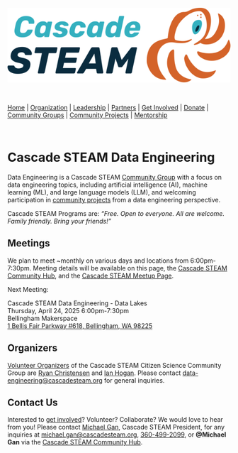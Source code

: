<style>
  .header {
	display: none;
  }
  .footer {
	display: none;
  }
</style>

[![Cascade STEAM Logo](/assets/images/Cascade_STEAM_horizontal_logo_primary_1.png)](https://cascadesteam.org)

<br>

[Home](/) | [Organization](/organization) | [Leadership](/leadership) | [Partners](/partners) | [Get Involved](/get-involved) | [Donate](/donate) | [Community Groups](/community-groups) | [Community Projects](/community-projects) | [Mentorship](/mentorship)

<br>

# Cascade STEAM Data Engineering

Data Engineering is a Cascade STEAM [Community Group](/community-groups) with a focus on data engineering topics, including artificial intelligence (AI), machine learning (ML), and large language models (LLM), and welcoming participation in [community projects](/community-projects) from a data engineering perspective.

Cascade STEAM Programs are: *“Free. Open to everyone. All are welcome. Family friendly. Bring your friends\!”*

## Meetings

We plan to meet \~monthly on various days and locations from 6:00pm-7:30pm. Meeting details will be available on this page, the [Cascade STEAM Community Hub](http://hub.cascadesteam.org), and the [Cascade STEAM Meetup Page](https://www.meetup.com/cascadesteam).

Next Meeting:

Cascade STEAM Data Engineering \- Data Lakes<br>
Thursday, April 24, 2025 6:00pm-7:30pm<br>
Bellingham Makerspace<br>
[1 Bellis Fair Parkway \#618, Bellingham, WA 98225](https://www.google.com/maps/place/1+Bellis+Fair+Pkwy+%23+618,+Bellingham,+WA+98226/)

## Organizers

[Volunteer Organizers](/leadership) of the Cascade STEAM Citizen Science Community Group are [Ryan Christensen](https://www.linkedin.com/in/rpchristensen/) and [Ian Hogan](https://www.linkedin.com/in/ianh007/). Please contact [data-engineering@cascadesteam.org](mailto:data-engineering@cascadesteam.org) for general inquiries.

## Contact Us

Interested to [get involved](/get-involved)? Volunteer? Collaborate? We would love to hear from you! Please contact [Michael Gan](https://www.linkedin.com/in/michaelbgan), Cascade STEAM President, for any inquiries at [michael.gan@cascadesteam.org](mailto:michael.gan@cascadesteam.org), [360-499-2099](tel:3604992099), or **@Michael Gan** via the [Cascade STEAM Community Hub](http://hub.cascadesteam.org).

